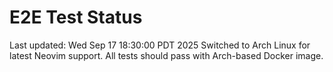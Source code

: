 # E2E Test Status
Last updated: Wed Sep 17 18:30:00 PDT 2025
Switched to Arch Linux for latest Neovim support.
All tests should pass with Arch-based Docker image.
